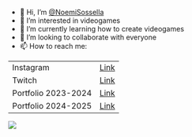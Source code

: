 - 👋 Hi, I’m [@NoemiSossella](https://github.com/NoemiSossella)
- 👀 I’m interested in videogames
- 🌱 I’m currently learning how to create videogames
- 💞️ I’m looking to collaborate with everyone
- 📫 How to reach me:

| | |
| --- | --- |
| Instagram | [Link](https://www.instagram.com/_k0rby) |
| Twitch | [Link](https://www.twitch.tv/k0rbychan) |
| Portfolio 2023-2024 | [Link](https://www.canva.com/design/DAGH1R8Hg4g/V09Mm17jnM2Bmg-mEcS31g/view?utm_content=DAGH1R8Hg4g&utm_campaign=designshare&utm_medium=link&utm_source=editor) |
| Portfolio 2024-2025 | [Link](https://www.canva.com/design/DAGoKbCVHDw/vEN__IpsFqfIOsYqg129Tw/view?utm_content=DAGoKbCVHDw&utm_campaign=designshare&utm_medium=link2&utm_source=uniquelinks&utlId=h7aee3af68e) |

![](https://file:///C:/Users/noeso/Downloads/trasferimento.jpeg)

<!---
NoemiSossella/NoemiSossella is a ✨ special ✨ repository because its `README.md` (this file) appears on your GitHub profile.
You can click the Preview link to take a look at your changes.
--->
